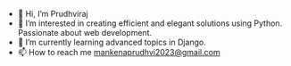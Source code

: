 - 👋 Hi, I’m Prudhviraj
- 👀 I’m interested in creating efficient and elegant solutions using Python. Passionate about web development.
- 🌱 I’m currently learning advanced topics in Django.
- 📫 How to reach me mankenaprudhvi2023@gmail.com

<!---
Prudhviraj0801/Prudhviraj0801 is a ✨ special ✨ repository because its `README.md` (this file) appears on your GitHub profile.
You can click the Preview link to take a look at your changes.
--->
